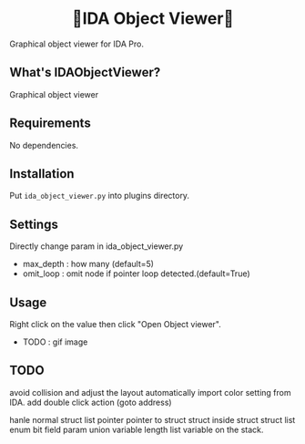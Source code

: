 <h1 align="center">👀IDA Object Viewer👀</h1>
<p>Graphical object viewer for IDA Pro.</p>

## What's IDAObjectViewer?
Graphical object viewer 

## Requirements

No dependencies.

## Installation

Put ```ida_object_viewer.py``` into plugins directory.

## Settings

Directly change param in ida_object_viewer.py
+ max_depth : how many (default=5) 
+ omit_loop : omit node if pointer loop detected.(default=True)

## Usage

Right click on the value then click "Open Object viewer".

+ TODO : gif image

## TODO

avoid collision and adjust the layout automatically
import color setting from IDA.
add double click action (goto address)

hanle
normal struct
list
pointer
pointer to struct
struct inside struct
struct list
enum
bit field param
union
variable length list
variable on the stack.